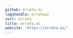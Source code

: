 ```yaml
---
github: errata-ai
logohandle: errataai
sort: errata
title: errata.ai
website: 'https://errata.ai/'
---
```

